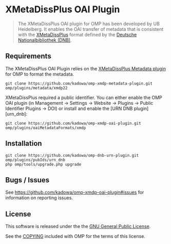 # XMetaDissPlus OAI Plugin

> The XMetaDissPlus OAI plugin for OMP has been developed by UB Heidelberg. It enables the OAI transfer of metadata that is consistent with the [XMetaDissPlus][xmetadissplus] format defined by the [Deutsche Nationalbibliothek (DNB)][dnb].

## Requirements

The XMetaDissPlus OAI Plugin relies on the [XMetaDissPlus Metadata plugin][xmdp22] for OMP to format the metadata.

	git clone https://github.com/kadowa/omp-xmdp-metadata-plugin.git omp/plugins/metadata/xmdp22

XMetaDissPlus required a public identifier. You can either enable the OMP OAI plugin (in Management -> Settings -> Website -> Plugins -> Public Identifier Plugins -> DOI) or install and enable the [URN DNB plugin][urn_dnb]:

	git clone https://github.com/kadowa/omp-xmdp-oai-plugin.git omp/plugins/oaiMetadataFormats/xmdp

## Installation

	git clone https://github.com/kadowa/omp-dnb-urn-plugin.git omp/plugins/pubIds/urn_dnb
	php omp/tools/upgrade.php upgrade

## Bugs / Issues

See https://github.com/kadowa/omp-xmdp-oai-plugin#issues for information on reporting issues.

## License

This software is released under the the [GNU General Public License][gpl-licence].

See the [COPYING][gpl-licence] included with OMP for the terms of this license.

[pkp]: http://pkp.sfu.ca/
[xmdp22]: https://github.com/kadowa/omp-xmdp-metadata-plugin
[xmetadissplus]: http://www.dnb.de/DE/Standardisierung/Metadaten/xMetadissPlus.html
[dnb]: http://www.dnb.de
[gpl-licence]: https://github.com/pkp/omp/blob/master/docs/COPYING

